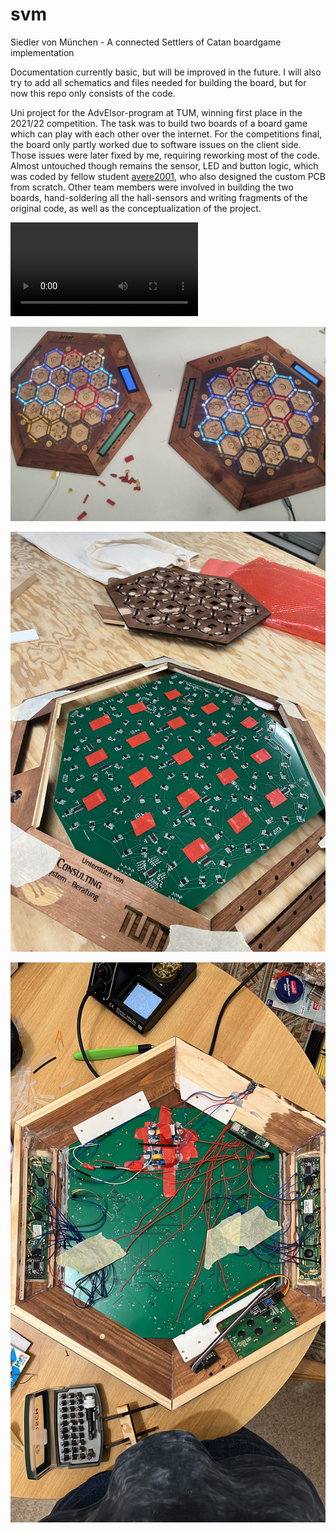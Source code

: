 # svm
Siedler von München - A connected Settlers of Catan boardgame implementation

Documentation currently basic, but will be improved in the future. I will also try to add all schematics and files needed for building the board, but for now this repo only consists of the code.

Uni project for the AdvEIsor-program at TUM, winning first place in the 2021/22 competition. The task was to build two boards of a board game which can play with each other over the internet.
For the competitions final, the board only partly worked due to software issues on the client side. Those issues were later fixed by me, requiring reworking most of the code. Almost untouched though remains the sensor, LED and button logic, which was coded by fellow student [avere2001](https://github.com/avere2001), who also designed the custom PCB from scratch. Other team members were involved in building the two boards, hand-soldering all the hall-sensors and writing fragments of the original code, as well as the conceptualization of the project.

![trailer animation](https://github.com/AminMourad/svm/blob/main/media/trailer.mp4?raw=true)

![both boards and figures prior to game start](https://github.com/AminMourad/svm/blob/main/media/boards-at-setup.jpg?raw=true)

![PCB inside the board](https://github.com/AminMourad/svm/blob/main/media/pcb-in-board.jpg?raw=true)

![under the hood of the board, PCB from underneith](https://github.com/AminMourad/svm/blob/main/media/under-the-hood.JPG?raw=true)
